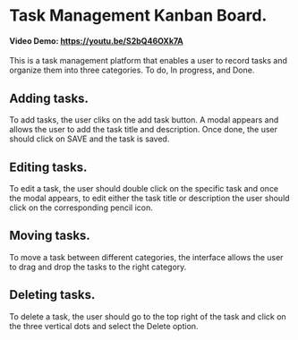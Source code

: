 # Task Management Kanban Board.
#### Video Demo: https://youtu.be/S2bQ46OXk7A
This is a task management platform that enables a user to record tasks and organize them into three categories. To do, In progress, and Done. 

## Adding tasks.
To add tasks, the user cliks on the add task button.
A modal appears and allows the user to add the task title and description. Once done, the user should click on SAVE and the task is saved.

## Editing tasks.
To edit a task, the user should double click on the specific task and once the modal appears, to edit either the task title or description
the user should click on the corresponding pencil icon.

## Moving tasks.
To move a task between different categories, the interface allows the user to drag and drop the tasks to the right category.

## Deleting tasks.
To delete a task, the user should go to the top right of the task and click on the three vertical dots and select the Delete option.
